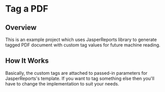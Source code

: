# Tag a PDF

## Overview
This is an example project which uses JasperReports library to generate tagged PDF document with custom tag values for future machine reading.

## How It Works
Basically, the custom tags are attached to passed-in parameters for JasperReports's template. If you want to tag something else then you'll have to change the implementation to suit your needs.